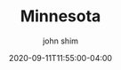 ---
date: 2020-09-11T11:55:00-04:00
title: "Minnesota"
ab: "MN"
seo_title: "Contact Minnesota Governor"
description: Contact Minnesota Governor
author: john shim
url: /minnesota/
weight: 1
---